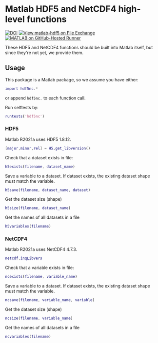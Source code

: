 # Matlab HDF5 and NetCDF4 high-level functions

[![DOI](https://zenodo.org/badge/273830124.svg)](https://zenodo.org/badge/latestdoi/273830124)
[![View matlab-hdf5 on File Exchange](https://www.mathworks.com/matlabcentral/images/matlab-file-exchange.svg)](https://www.mathworks.com/matlabcentral/fileexchange/78673-matlab-hdf5)
[![MATLAB on GitHub-Hosted Runner](https://github.com/geospace-code/matlab-hdf5/actions/workflows/ci_matlab.yml/badge.svg)](https://github.com/geospace-code/matlab-hdf5/actions/workflows/ci_matlab.yml)

These HDF5 and NetCDF4 functions should be built into Matlab itself, but since they're not yet, we provide them.

## Usage

This package is a Matlab package, so we assume you have either:

```matlab
import hdf5nc.*
```

or append `hdf5nc.` to each function call.

Run selftests by:

```matlab
runtests('hdf5nc')
```

### HDF5

Matlab R2021a uses HDF5 1.8.12.

```matlab
[major,minor,rel] = H5.get_libversion()
```

Check that a dataset exists in file:

```matlab
h5exists(filename, dataset_name)
```

Save a variable to a dataset.
If dataset exists, the existing dataset shape must match the variable.

```matlab
h5save(filename, dataset_name, dataset)
```

Get the dataset size (shape)

```matlab
h5size(filename, dataset_name)
```

Get the names of all datasets in a file

```matlab
h5variables(filename)
```

### NetCDF4

Matlab R2021a uses NetCDF4 4.7.3.

```matlab
netcdf.inqLibVers
```

Check that a variable exists in file:

```matlab
ncexists(filename, variable_name)
```

Save a variable to a dataset.
If dataset exists, the existing dataset shape must match the variable.

```matlab
ncsave(filename, variable_name, variable)
```

Get the dataset size (shape)

```matlab
ncsize(filename, variable_name)
```

Get the names of all datasets in a file

```matlab
ncvariables(filename)
```
